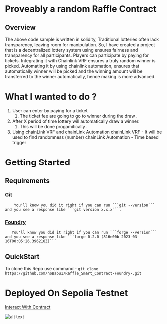 # Proveably a random Raffle Contract 

## Overview

The above code sample is written in solidity, Traditional lotteries often lack transparency, leaving room for manipulation.
 So, I have created a project that is a decentralized lottery system using ensures fairness and transparency for all participants. Players can participate by paying for tickets. Integrating it with Chainlink VRF ensures a truly random winner is picked. Automating it by using chainlink automation, ensures that automatically winner will be picked and the winning amount will be transferred to the winner automatically, hence making is more advanced.

# What I wanted to do  ?
 1. User can enter by paying for a ticket 
    1. The ticket fee are going to go to winner during the draw .
 2. After X period of time lottery will automatically draw a winner.
    1. This will be done progamitically . 
 3. Using chainLink VRF and chainLink Automation 
    chainLink VRF - It will be used to find randomness (number)
    chainLink Automation - Time based trigger 

# Getting Started 
 ## Requirements 
   ### [Git](https://git-scm.com/)
        You'll know you did it right if you can run ```git --version``` and you see a response like ```git version x.x.x```.
   ### [Foundry](https://getfoundry.sh/)
       You'll know you did it right if you can run ```forge --version``` and you see a response like ```forge 0.2.0 (816e00b 2023-03-16T00:05:26.396218Z)```
 
 ## QuickStart
   To clone this Repo use command -
   ``` git clone https://github.com/hoBabu1/Raffle_Smart_Contract-Foundry-.git ```

# Deployed On Sepolia Testnet 
 [Interact With Contract](https://sepolia.etherscan.io/address/0xe7ae1641191a407b98638c5b2fbcc879f7ec5a92 )

![alt text](image.png)
